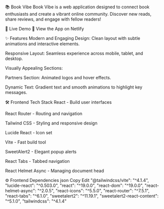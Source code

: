 📚 Book Vibe
Book Vibe is a web application designed to connect book enthusiasts and create a vibrant online community. Discover new reads, share reviews, and engage with fellow readers!

🚀 Live Demo
🔗 View the App on Netlify

✨ Features
Modern and Engaging Design: Clean layout with subtle animations and interactive elements.

Responsive Layout: Seamless experience across mobile, tablet, and desktop.

Visually Appealing Sections:

Partners Section: Animated logos and hover effects.

Dynamic Text: Gradient text and smooth animations to highlight key messages.

🛠️ Frontend Tech Stack
React - Build user interfaces

React Router - Routing and navigation

Tailwind CSS - Styling and responsive design

Lucide React - Icon set

Vite - Fast build tool

SweetAlert2 - Elegant popup alerts

React Tabs - Tabbed navigation

React Helmet Async - Managing document head

⚙️ Frontend Dependencies
json
Copy
Edit
"@tailwindcss/vite": "^4.1.4",
"lucide-react": "^0.503.0",
"react": "^19.0.0",
"react-dom": "^19.0.0",
"react-helmet-async": "^2.0.5",
"react-icons": "^5.5.0",
"react-router": "^7.5.1",
"react-tabs": "^6.1.0",
"sweetalert2": "^11.19.1",
"sweetalert2-react-content": "^5.1.0",
"tailwindcss": "^4.1.4"
